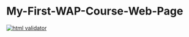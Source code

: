 # My-First-WAP-Course-Web-Page


<a
href="http://validator.w3.org/check/referer"> <img
src="http://mumstudents.org/cs472/2014-09/images/w3c-html.png"
alt="html validator"/></a>
